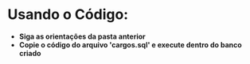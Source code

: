 # Usando o Código:

- **Siga as orientações da pasta anterior**
- **Copie o código do arquivo 'cargos.sql' e execute dentro do banco criado**
